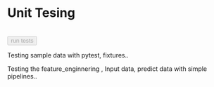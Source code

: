 
  <h1 class="display-3">Unit Tesing</h1><br>
  <button type="button" class="btn btn-lg btn-primary" disabled>run tests</button>
  <p class="text-primary">Testing sample data with pytest, fixtures..</p>
  <p class="text-secondary">Testing the feature_enginnering , Input data, predict data with simple pipelines..</p>
 

